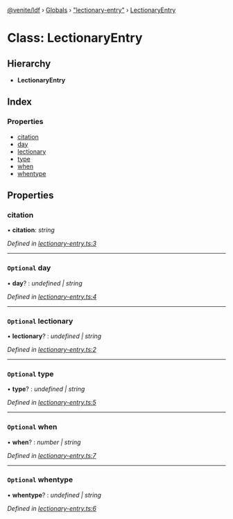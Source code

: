 [@venite/ldf](../README.md) › [Globals](../globals.md) › ["lectionary-entry"](../modules/_lectionary_entry_.md) › [LectionaryEntry](_lectionary_entry_.lectionaryentry.md)

# Class: LectionaryEntry

## Hierarchy

* **LectionaryEntry**

## Index

### Properties

* [citation](_lectionary_entry_.lectionaryentry.md#citation)
* [day](_lectionary_entry_.lectionaryentry.md#optional-day)
* [lectionary](_lectionary_entry_.lectionaryentry.md#optional-lectionary)
* [type](_lectionary_entry_.lectionaryentry.md#optional-type)
* [when](_lectionary_entry_.lectionaryentry.md#optional-when)
* [whentype](_lectionary_entry_.lectionaryentry.md#optional-whentype)

## Properties

###  citation

• **citation**: *string*

*Defined in [lectionary-entry.ts:3](https://github.com/gbj/venite/blob/6d6b51f4/ldf/src/lectionary-entry.ts#L3)*

___

### `Optional` day

• **day**? : *undefined | string*

*Defined in [lectionary-entry.ts:4](https://github.com/gbj/venite/blob/6d6b51f4/ldf/src/lectionary-entry.ts#L4)*

___

### `Optional` lectionary

• **lectionary**? : *undefined | string*

*Defined in [lectionary-entry.ts:2](https://github.com/gbj/venite/blob/6d6b51f4/ldf/src/lectionary-entry.ts#L2)*

___

### `Optional` type

• **type**? : *undefined | string*

*Defined in [lectionary-entry.ts:5](https://github.com/gbj/venite/blob/6d6b51f4/ldf/src/lectionary-entry.ts#L5)*

___

### `Optional` when

• **when**? : *number | string*

*Defined in [lectionary-entry.ts:7](https://github.com/gbj/venite/blob/6d6b51f4/ldf/src/lectionary-entry.ts#L7)*

___

### `Optional` whentype

• **whentype**? : *undefined | string*

*Defined in [lectionary-entry.ts:6](https://github.com/gbj/venite/blob/6d6b51f4/ldf/src/lectionary-entry.ts#L6)*
